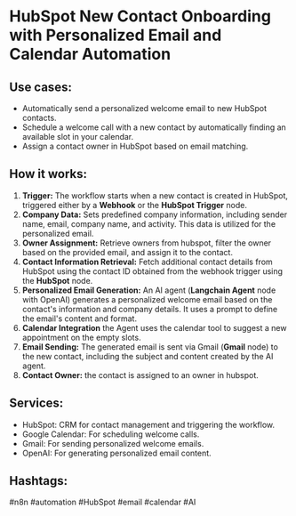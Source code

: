# HubSpot New Contact Onboarding with Personalized Email and Calendar Automation

## Use cases:

-   Automatically send a personalized welcome email to new HubSpot contacts.
-   Schedule a welcome call with a new contact by automatically finding an available slot in your calendar.
-   Assign a contact owner in HubSpot based on email matching.

## How it works:

1.  **Trigger:** The workflow starts when a new contact is created in HubSpot, triggered either by a **Webhook** or the **HubSpot Trigger** node.
2.  **Company Data:** Sets predefined company information, including sender name, email, company name, and activity. This data is utilized for the personalized email.
3.  **Owner Assignment:** Retrieve owners from hubspot, filter the owner based on the provided email, and assign it to the contact.
4.  **Contact Information Retrieval:** Fetch additional contact details from HubSpot using the contact ID obtained from the webhook trigger using the **HubSpot** node.
5.  **Personalized Email Generation:** An AI agent (**Langchain Agent** node with OpenAI) generates a personalized welcome email based on the contact's information and company details. It uses a prompt to define the email's content and format.
6.  **Calendar Integration** the Agent uses the calendar tool to suggest a new appointment on the empty slots.
7.  **Email Sending:** The generated email is sent via Gmail (**Gmail** node) to the new contact, including the subject and content created by the AI agent.
8.  **Contact Owner:** the contact is assigned to an owner in hubspot.

## Services:

-   HubSpot: CRM for contact management and triggering the workflow.
-   Google Calendar: For scheduling welcome calls.
-   Gmail: For sending personalized welcome emails.
-   OpenAI: For generating personalized email content.

## Hashtags:

#n8n #automation #HubSpot #email #calendar #AI
